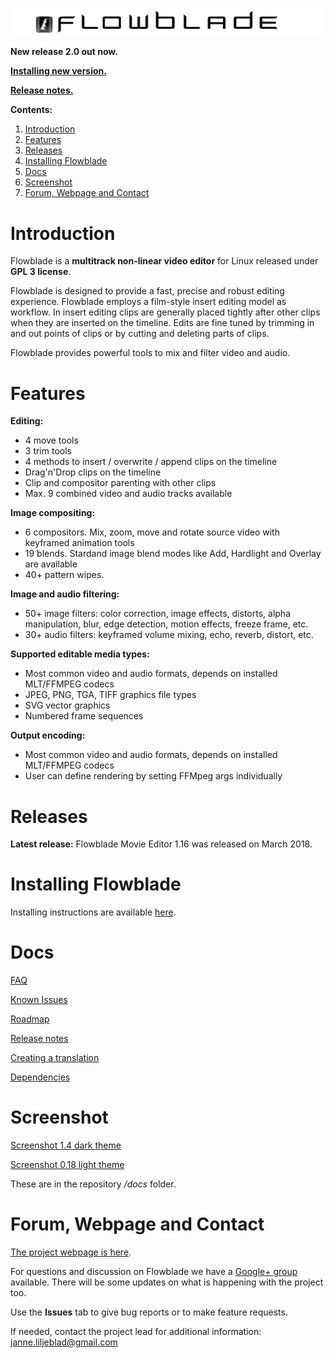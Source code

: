 
![Flowblade](flowblade-trunk/Flowblade/res/img/header_text.png "Flowblade")


**New release 2.0 out now.**

**[Installing new version.](https://github.com/jliljebl/flowblade#installing-flowblade)**

**[Release notes.](./flowblade-trunk/docs/RELEASE_NOTES.md)**

 
**Contents:**
  1. [Introduction](https://github.com/jliljebl/flowblade#introduction)
  1. [Features](https://github.com/jliljebl/flowblade#features)
  1. [Releases](https://github.com/jliljebl/flowblade#releases)
  1. [Installing Flowblade](https://github.com/jliljebl/flowblade#installing-flowblade)
  1. [Docs](https://github.com/jliljebl/flowblade#docs)
  1. [Screenshot](https://github.com/jliljebl/flowblade#screenshot)
  1. [Forum, Webpage and Contact](https://github.com/jliljebl/flowblade#forum-webpage-and-contact)

# Introduction

Flowblade is a **multitrack non-linear video editor** for Linux released under **GPL 3 license**.

Flowblade is designed to provide a fast, precise and robust editing experience. Flowblade employs a film-style insert editing model as workflow. In insert editing clips are generally placed tightly after other clips when they are inserted on the timeline. Edits are fine tuned by trimming in and out points of clips or by cutting and deleting parts of clips.

Flowblade provides powerful tools to mix and filter video and audio.

# Features

**Editing:**

  * 4 move tools
  * 3 trim tools
  * 4 methods to insert / overwrite / append clips on the timeline
  * Drag'n'Drop clips on the timeline
  * Clip and compositor parenting with other clips
  * Max. 9 combined video and audio tracks available

**Image compositing:**

  * 6 compositors. Mix, zoom, move and rotate source video with keyframed animation tools
  * 19 blends. Stardand image blend modes like Add, Hardlight and Overlay are available
  * 40+ pattern wipes. 

**Image and audio filtering:**

  * 50+ image filters: color correction, image effects, distorts, alpha manipulation, blur, edge detection, motion effects, freeze frame, etc.
  * 30+ audio filters: keyframed volume mixing, echo, reverb, distort, etc.

**Supported editable media types:**

  * Most common video and audio formats, depends on installed MLT/FFMPEG codecs
  * JPEG, PNG, TGA, TIFF graphics file types
  * SVG vector graphics
  * Numbered frame sequences 

**Output encoding:**

  * Most common video and audio formats, depends on installed MLT/FFMPEG codecs
  * User can define rendering by setting FFMpeg args individually
        
# Releases

**Latest release:** Flowblade Movie Editor 1.16 was released on March 2018.


# Installing Flowblade

Installing instructions are available [here](./flowblade-trunk/docs/INSTALLING.md).

# Docs

[FAQ](./flowblade-trunk/docs/FAQ.md)

[Known Issues](./flowblade-trunk/docs/KNOWN_ISSUES.md)

[Roadmap](./flowblade-trunk/docs/ROADMAP.md)

[Release notes](./flowblade-trunk/docs/RELEASE_NOTES.md)

[Creating a translation](./flowblade-trunk/docs/CREATING_TRANSLATION.md)

[Dependencies](./flowblade-trunk/docs/DEPENDENCIES.md)



# Screenshot

[Screenshot 1.4 dark theme](./flowblade-trunk/docs/Screenshot-1-4-dark.png)

[Screenshot 0.18 light theme](./flowblade-trunk/docs/Screenshot-0-18.png)

These are in the repository */docs* folder.


# Forum, Webpage and Contact

[The project webpage is here](http://jliljebl.github.io/flowblade/). 

For questions and discussion on Flowblade we have a [Google+ group](https://plus.google.com/u/0/communities/103860400113389238474) available. There will be some updates on what is happening with the project too.

Use the **Issues** tab to give bug reports or to make feature requests.

If needed, contact the project lead for additional information: janne.liljeblad@gmail.com
